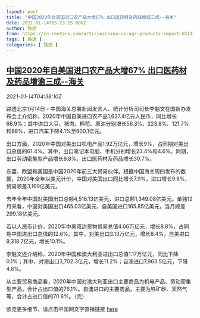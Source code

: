 ```yaml
---
layout: post
title: "中国2020年自美国进口农产品大增67% 出口医药材及药品增逾三成--海关"
date: 2021-01-14T05:23:15.000Z
author: 路透
from: https://cn.reuters.com/article/china-us-agr-products-import-0114-idCNKBS29J0G0
tags: [ 路透 ]
categories: [ 路透 ]
---
```

<!--1610601795000-->
[中国2020年自美国进口农产品大增67% 出口医药材及药品增逾三成--海关](https://cn.reuters.com/article/china-us-agr-products-import-0114-idCNKBS29J0G0)
------

<div>
<div><i>2021-01-14T04:38:10Z</i></div><p>路透北京1月14日 - 中国海关总署新闻发言人、统计分析司司长李魁文在国新办发布会上介绍称，2020年中国自美进口农产品1,627.4亿元人民币，同比增长66.9%；其中进口大豆、猪肉、棉花、原油分别增长56.3%、223.8%、121.7%和88%，进口汽车下降4.1%至600.1亿元。</p><p>出口方面，2020年中国对美出口机电产品1.92万亿元，增长9%，占同期对美出口总值的61.4%。其中，出口笔记本电脑、手机分别增长23.4%和4.6%。同期，出口劳动密集型产品增长9.8%，出口医药材及药品增长30.7%。</p><p>东盟、欧盟和美国是中国2020年前三大贸易伙伴。根据中国海关周四发布的数据，2020年全年以美元计价，中国对美国出口同比增长7.9%，进口增长9.8%，贸易顺差3,169亿美元。</p><p>去年全年中国对美国出口总额4,518.13亿美元，进口总额1,349.08亿美元。单独12月来看，中国对美国出口465.03亿美元，自美国进口165.85亿美元，当月顺差299.18亿美元。</p><p>若以人民币计价，2020年中美双边货物贸易总值4.06万亿元，增长8.8%，占同期中国进出口总值的12.6%。其中，对美出口3.13万亿元，增长8.4%，自美进口9,318.7亿元，增长10.1%。</p><p>李魁文还介绍称，2020年中国和澳大利亚进出口总值1.17万亿元，同比下降0.1%；其中，对澳出口3,702.3亿元，增长11.2%；自澳进口7,963.5亿元，下降4.6%。</p><p>从主要贸易商品看，2020年中国对澳大利亚出口主要商品为机电产品、劳动密集型产品，合计占出口值的76.1%。自澳进口的主要商品，主要为铁矿砂、天然气等，合计占进口值的70.6%。（完）</p><p>欲览更多细节，请点击中国网文字直播链接 <a href="http://www.china.com.cn/zhibo/content_77110670.htm">here</a></p>
</div>
